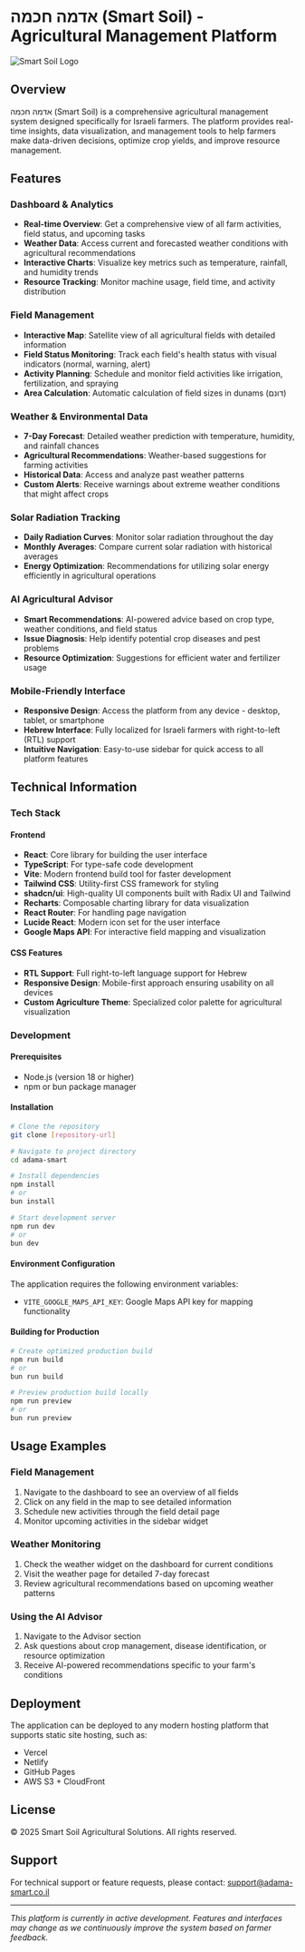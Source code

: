
# אדמה חכמה (Smart Soil) - Agricultural Management Platform

![Smart Soil Logo](/lovable-uploads/eced0445-d0fb-449c-9a15-430f8d48e9c9.png)

## Overview

אדמה חכמה (Smart Soil) is a comprehensive agricultural management system designed specifically for Israeli farmers. The platform provides real-time insights, data visualization, and management tools to help farmers make data-driven decisions, optimize crop yields, and improve resource management.

## Features

### Dashboard & Analytics
- **Real-time Overview**: Get a comprehensive view of all farm activities, field status, and upcoming tasks
- **Weather Data**: Access current and forecasted weather conditions with agricultural recommendations
- **Interactive Charts**: Visualize key metrics such as temperature, rainfall, and humidity trends
- **Resource Tracking**: Monitor machine usage, field time, and activity distribution

### Field Management
- **Interactive Map**: Satellite view of all agricultural fields with detailed information
- **Field Status Monitoring**: Track each field's health status with visual indicators (normal, warning, alert)
- **Activity Planning**: Schedule and monitor field activities like irrigation, fertilization, and spraying
- **Area Calculation**: Automatic calculation of field sizes in dunams (דונם)

### Weather & Environmental Data
- **7-Day Forecast**: Detailed weather prediction with temperature, humidity, and rainfall chances
- **Agricultural Recommendations**: Weather-based suggestions for farming activities
- **Historical Data**: Access and analyze past weather patterns
- **Custom Alerts**: Receive warnings about extreme weather conditions that might affect crops

### Solar Radiation Tracking
- **Daily Radiation Curves**: Monitor solar radiation throughout the day
- **Monthly Averages**: Compare current solar radiation with historical averages
- **Energy Optimization**: Recommendations for utilizing solar energy efficiently in agricultural operations

### AI Agricultural Advisor
- **Smart Recommendations**: AI-powered advice based on crop type, weather conditions, and field status
- **Issue Diagnosis**: Help identify potential crop diseases and pest problems
- **Resource Optimization**: Suggestions for efficient water and fertilizer usage

### Mobile-Friendly Interface
- **Responsive Design**: Access the platform from any device - desktop, tablet, or smartphone
- **Hebrew Interface**: Fully localized for Israeli farmers with right-to-left (RTL) support
- **Intuitive Navigation**: Easy-to-use sidebar for quick access to all platform features

## Technical Information

### Tech Stack

#### Frontend
- **React**: Core library for building the user interface
- **TypeScript**: For type-safe code development
- **Vite**: Modern frontend build tool for faster development
- **Tailwind CSS**: Utility-first CSS framework for styling
- **shadcn/ui**: High-quality UI components built with Radix UI and Tailwind
- **Recharts**: Composable charting library for data visualization
- **React Router**: For handling page navigation
- **Lucide React**: Modern icon set for the user interface
- **Google Maps API**: For interactive field mapping and visualization

#### CSS Features
- **RTL Support**: Full right-to-left language support for Hebrew
- **Responsive Design**: Mobile-first approach ensuring usability on all devices
- **Custom Agriculture Theme**: Specialized color palette for agricultural visualization

### Development

#### Prerequisites
- Node.js (version 18 or higher)
- npm or bun package manager

#### Installation
```bash
# Clone the repository
git clone [repository-url]

# Navigate to project directory
cd adama-smart

# Install dependencies
npm install
# or
bun install

# Start development server
npm run dev
# or
bun dev
```

#### Environment Configuration
The application requires the following environment variables:
- `VITE_GOOGLE_MAPS_API_KEY`: Google Maps API key for mapping functionality

#### Building for Production
```bash
# Create optimized production build
npm run build
# or
bun run build

# Preview production build locally
npm run preview
# or
bun run preview
```

## Usage Examples

### Field Management
1. Navigate to the dashboard to see an overview of all fields
2. Click on any field in the map to see detailed information
3. Schedule new activities through the field detail page
4. Monitor upcoming activities in the sidebar widget

### Weather Monitoring
1. Check the weather widget on the dashboard for current conditions
2. Visit the weather page for detailed 7-day forecast
3. Review agricultural recommendations based on upcoming weather patterns

### Using the AI Advisor
1. Navigate to the Advisor section
2. Ask questions about crop management, disease identification, or resource optimization
3. Receive AI-powered recommendations specific to your farm's conditions

## Deployment

The application can be deployed to any modern hosting platform that supports static site hosting, such as:
- Vercel
- Netlify
- GitHub Pages
- AWS S3 + CloudFront

## License

© 2025 Smart Soil Agricultural Solutions. All rights reserved.

## Support

For technical support or feature requests, please contact:
support@adama-smart.co.il

---

*This platform is currently in active development. Features and interfaces may change as we continuously improve the system based on farmer feedback.*
